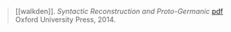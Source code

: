 > [[walkden]]. *Syntactic Reconstruction and Proto-Germanic* [pdf](g-walkden2014.pdf)
 Oxford University Press, 2014.